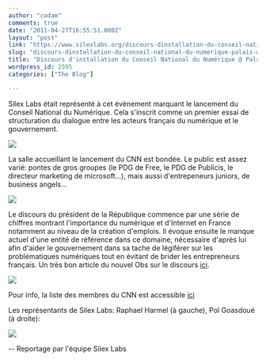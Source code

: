 ```yaml
---
author: "codam"
comments: true
date: "2011-04-27T16:55:51.000Z"
layout: "post"
link: "https://www.silexlabs.org/discours-dinstallation-du-conseil-national-du-numerique-palais-de-lelysee/"
slug: "discours-dinstallation-du-conseil-national-du-numerique-palais-de-lelysee"
title: "Discours d'installation du Conseil National du Numérique @ Palais de l'Elysée"
wordpress_id: 2595
categories: ["The Blog"]

---
```

Silex Labs était représenté à cet évènement marquant le lancement du Conseil National du Numérique.
Cela s'inscrit comme un premier essai de structuration du dialogue entre les acteurs français du numérique et le gouvernement.

[![](https://www.silexlabs.org/wp-content/uploads/2011/04/photo2-680x510.jpg)](https://www.silexlabs.org/2011/04/discours-dinstallation-du-conseil-national-du-numerique-palais-de-lelysee/photo-4/)
<!-- more -->

La salle accueillant le lancement du CNN est bondée. Le public est assez varié: pontes de gros groupes (le PDG de Free, le PDG de Publicis, le directeur marketing de microsoft...), mais aussi d'entrepeneurs juniors, de business angels...

[![](https://www.silexlabs.org/wp-content/uploads/2011/04/P1040394-680x510.jpg)](https://www.silexlabs.org/2011/04/discours-dinstallation-du-conseil-national-du-numerique-palais-de-lelysee/p1040394/)

Le discours du président de la République commence par une série de chiffres montrant l'importance du numérique et d'Internet en France notamment au niveau de la création d'emplois. Il évoque ensuite le manque actuel d'une entité de référence dans ce domaine, nécessaire d'après lui afin d'aider le gouvernement dans sa tache de légiférer sur les problématiques numériques tout en évitant de brider les entrepreneurs français.
Un très bon article du nouvel Obs sur le discours [ici](http://hightech.nouvelobs.com/actualites/20110427.OBS1927/nicolas-sarkozy-installe-le-conseil-national-du-numerique.html).

[![](https://www.silexlabs.org/wp-content/uploads/2011/04/P1040309-680x510.jpg)](https://www.silexlabs.org/2011/04/discours-dinstallation-du-conseil-national-du-numerique-palais-de-lelysee/p1040309/)

Pour info, la liste des membres du CNN est accessible [ici](http://www.pcinpact.com/actu/news/63205-cnn-liste-membre-lcen-besson.htm)

Les représentants de Silex Labs: Raphael Harmel (à gauche), Pol Goasdoué (à droite):

[![](https://www.silexlabs.org/wp-content/uploads/2011/04/P1040395-680x510.jpg)](https://www.silexlabs.org/2011/04/discours-dinstallation-du-conseil-national-du-numerique-palais-de-lelysee/p1040395/)



--
Reportage par l'équipe Silex Labs

